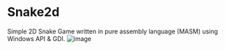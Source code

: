 # Snake2d
Simple 2D Snake Game written in pure assembly language (MASM) using Windows API & GDI.
![image](https://github.com/babasuck/Snake2d/assets/36266839/eabb03e2-b900-46b7-9e99-50348d9ae8fb)

